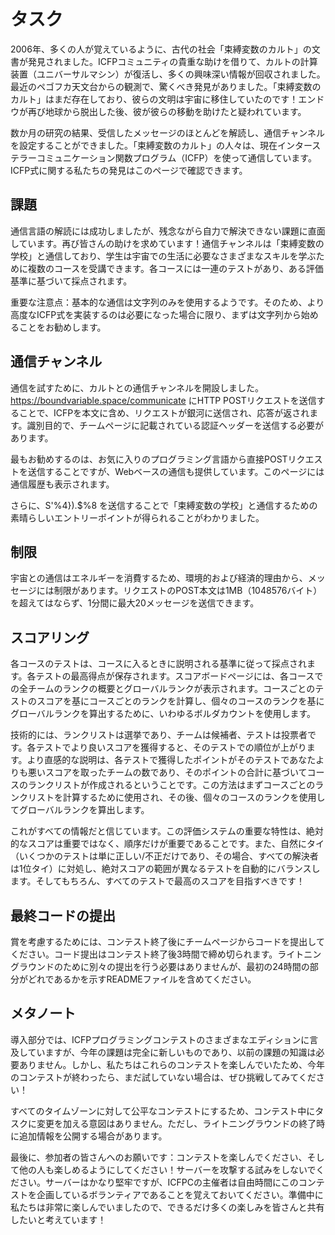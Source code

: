 # タスク

2006年、多くの人が覚えているように、古代の社会「束縛変数のカルト」の文書が発見されました。ICFPコミュニティの貴重な助けを借りて、カルトの計算装置（ユニバーサルマシン）が復活し、多くの興味深い情報が回収されました。最近のペゴフカ天文台からの観測で、驚くべき発見がありました。「束縛変数のカルト」はまだ存在しており、彼らの文明は宇宙に移住していたのです！エンドウが再び地球から脱出した後、彼が彼らの移動を助けたと疑われています。

数か月の研究の結果、受信したメッセージのほとんどを解読し、通信チャンネルを設定することができました。「束縛変数のカルト」の人々は、現在インターステラーコミュニケーション関数プログラム（ICFP）を使って通信しています。ICFP式に関する私たちの発見はこのページで確認できます。

## 課題

通信言語の解読には成功しましたが、残念ながら自力で解決できない課題に直面しています。再び皆さんの助けを求めています！通信チャンネルは「束縛変数の学校」と通信しており、学生は宇宙での生活に必要なさまざまなスキルを学ぶために複数のコースを受講できます。各コースには一連のテストがあり、ある評価基準に基づいて採点されます。

重要な注意点：基本的な通信は文字列のみを使用するようです。そのため、より高度なICFP式を実装するのは必要になった場合に限り、まずは文字列から始めることをお勧めします。

## 通信チャンネル

通信を試すために、カルトとの通信チャンネルを開設しました。<https://boundvariable.space/communicate> にHTTP POSTリクエストを送信することで、ICFPを本文に含め、リクエストが銀河に送信され、応答が返されます。識別目的で、チームページに記載されている認証ヘッダーを送信する必要があります。

最もお勧めするのは、お気に入りのプログラミング言語から直接POSTリクエストを送信することですが、Webベースの通信も提供しています。このページには通信履歴も表示されます。

さらに、S'%4}).$%8 を送信することで「束縛変数の学校」と通信するための素晴らしいエントリーポイントが得られることがわかりました。

## 制限

宇宙との通信はエネルギーを消費するため、環境的および経済的理由から、メッセージには制限があります。リクエストのPOST本文は1MB（1048576バイト）を超えてはならず、1分間に最大20メッセージを送信できます。

## スコアリング

各コースのテストは、コースに入るときに説明される基準に従って採点されます。各テストの最高得点が保存されます。スコアボードページには、各コースでの全チームのランクの概要とグローバルランクが表示されます。コースごとのテストのスコアを基にコースごとのランクを計算し、個々のコースのランクを基にグローバルランクを算出するために、いわゆるボルダカウントを使用します。

技術的には、ランクリストは選挙であり、チームは候補者、テストは投票者です。各テストでより良いスコアを獲得すると、そのテストでの順位が上がります。より直感的な説明は、各テストで獲得したポイントがそのテストであなたよりも悪いスコアを取ったチームの数であり、そのポイントの合計に基づいてコースのランクリストが作成されるということです。この方法はまずコースごとのランクリストを計算するために使用され、その後、個々のコースのランクを使用してグローバルランクを算出します。

これがすべての情報だと信じています。この評価システムの重要な特性は、絶対的なスコアは重要ではなく、順序だけが重要であることです。また、自然にタイ（いくつかのテストは単に正しい/不正だけであり、その場合、すべての解決者は1位タイ）に対処し、絶対スコアの範囲が異なるテストを自動的にバランスします。そしてもちろん、すべてのテストで最高のスコアを目指すべきです！

## 最終コードの提出

賞を考慮するためには、コンテスト終了後にチームページからコードを提出してください。コード提出はコンテスト終了後3時間で締め切られます。ライトニングラウンドのために別々の提出を行う必要はありませんが、最初の24時間の部分がどれであるかを示すREADMEファイルを含めてください。

## メタノート

導入部分では、ICFPプログラミングコンテストのさまざまなエディションに言及していますが、今年の課題は完全に新しいものであり、以前の課題の知識は必要ありません。しかし、私たちはこれらのコンテストを楽しんでいたため、今年のコンテストが終わったら、まだ試していない場合は、ぜひ挑戦してみてください！

すべてのタイムゾーンに対して公平なコンテストにするため、コンテスト中にタスクに変更を加える意図はありません。ただし、ライトニングラウンドの終了時に追加情報を公開する場合があります。

最後に、参加者の皆さんへのお願いです：コンテストを楽しんでください、そして他の人も楽しめるようにしてください！サーバーを攻撃する試みをしないでください。サーバーはかなり堅牢ですが、ICFPCの主催者は自由時間にこのコンテストを企画しているボランティアであることを覚えておいてください。準備中に私たちは非常に楽しんでいましたので、できるだけ多くの楽しみを皆さんと共有したいと考えています！
